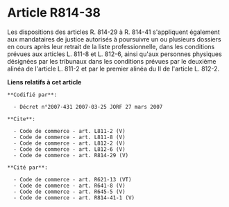 # Article R814-38

Les dispositions des articles R. 814-29 à R. 814-41 s'appliquent également aux mandataires de justice autorisés à poursuivre
un ou plusieurs dossiers en cours après leur retrait de la liste professionnelle, dans les conditions prévues aux articles L.
811-8 et L. 812-6, ainsi qu'aux personnes physiques désignées par les tribunaux dans les conditions prévues par le deuxième
alinéa de l'article L. 811-2 et par le premier alinéa du II de l'article L. 812-2.

**Liens relatifs à cet article**

	**Codifié par**:

	  - Décret n°2007-431 2007-03-25 JORF 27 mars 2007

	**Cite**:

	  - Code de commerce - art. L811-2 (V)
	  - Code de commerce - art. L811-8 (V)
	  - Code de commerce - art. L812-2 (V)
	  - Code de commerce - art. L812-6 (V)
	  - Code de commerce - art. R814-29 (V)

	**Cité par**:

	  - Code de commerce - art. R621-13 (VT)
	  - Code de commerce - art. R641-8 (V)
	  - Code de commerce - art. R645-5 (V)
	  - Code de commerce - art. R814-41-1 (V)
